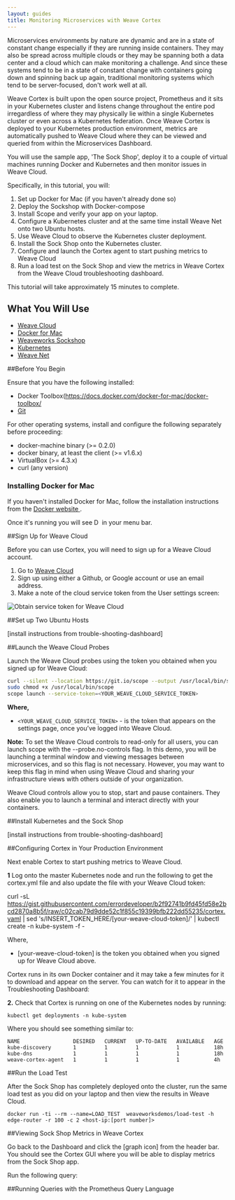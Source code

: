 ```yaml
---
layout: guides
title: Monitoring Microservices with Weave Cortex
---
```


Microservices environments by nature are dynamic and are in a state of constant change especially if they are running inside containers. They may also be spread across multiple clouds or they may be spanning both a data center and a cloud which can make monitoring a challenge.  And since these systems tend to be in a state of constant change with containers going down and spinning back up again, traditional monitoring systems which tend to be server-focused, don't work well at all. 

Weave Cortex is built upon the open source project, Prometheus and it sits in your Kubernetes cluster and listens change throughout the entire pod irregardless of where they may physically lie within a single Kubernetes cluster or even across a Kubernetes federation. Once Weave Cortex is deployed to your Kubernetes production environment, metrics are automatically pushed to Weave Cloud where they can be viewed and queried from within the Microservices Dashboard. 

You will use the sample app, 'The Sock Shop', deploy it to a couple of virtual machines running Docker and Kubernetes and then monitor issues in Weave Cloud. 

Specifically, in this tutorial, you will: 

1. Set up Docker for Mac (if you haven't already done so)
2. Deploy the Sockshop with Docker-compose
3. Install Scope and verify your app on your laptop.
3. Configure a Kubernetes cluster and at the same time install Weave Net onto two Ubuntu hosts.
4. Use Weave Cloud to observe the Kubernetes cluster deployment.
5. Install the Sock Shop onto the Kubernetes cluster.
5. Configure and launch the Cortex agent to start pushing metrics to Weave Cloud
6. Run a load test on the Sock Shop and view the metrics in Weave Cortex from the Weave Cloud troubleshooting dashboard. 

This tutorial will take approximately 15 minutes to complete.

## What You Will Use

* [Weave Cloud](https://cloud.weave.works)
* [Docker for Mac](https://docs.docker.com/docker-for-mac/docker-toolbox/)
* [Weaveworks Sockshop](https://github.com/microservices-demo)
* [Kubernetes](http://kubernetes.io/)
* [Weave Net](https://www.weave.works/products/weave-net/)

##Before You Begin

Ensure that you have the following installed: 

* Docker Toolbox(https://docs.docker.com/docker-for-mac/docker-toolbox/
* [Git](http://git-scm.com/downloads)

For other operating systems, install and configure the following separately before proceeding:

* docker-machine binary (>= 0.2.0)
* docker binary, at least the client (>= v1.6.x)
* VirtualBox (>= 4.3.x)
* curl (any version)

<h3 id="install-docker-for-mac">Installing Docker for Mac</h3>

If you haven't installed Docker for Mac, follow the installation instructions from the <a href="https://docs.docker.com/docker-for-mac/" target="_blank"> Docker website </a>.

Once it's running you will see <img alt="Docker Icon in the Mac OS menu bar" src="https://github.com/weaveworks/guides/blob/master/weave-cloud-and-docker-for-mac/docker-for-mac-menu-bar-icon.png"
style="height: 1em;" /> in your menu bar.

##Sign Up for Weave Cloud

Before you can use Cortex, you will need to sign up for a Weave Cloud account.

1.  Go to <a href="https://cloud.weave.works" target="_blank"> Weave Cloud </a>
2.  Sign up using either a Github, or Google account or use an email address.
3.  Make a note of the cloud service token from the User settings screen:

![Obtain service token for Weave Cloud](weave-cloud-token-screenshot.png)


##Set up Two Ubuntu Hosts

[install instructions from trouble-shooting-dashboard]

##Launch the Weave Cloud Probes 

Launch the Weave Cloud probes using the token you obtained when you signed up for Weave Cloud:

~~~bash
curl --silent --location https://git.io/scope --output /usr/local/bin/scope
sudo chmod +x /usr/local/bin/scope
scope launch --service-token=<YOUR_WEAVE_CLOUD_SERVICE_TOKEN>
~~~

**Where,** 

* `<YOUR_WEAVE_CLOUD_SERVICE_TOKEN>` - is the token that appears on the settings page, once you’ve logged into Weave Cloud. 

**Note:** To set the Weave Cloud controls to read-only for all users, you can launch scope with the --probe.no-controls flag.  In this demo, you will be launching a terminal window and viewing messages between microservices, and so this flag is not necessary. However, you may want to keep this flag in mind when using Weave Cloud and sharing your infrastructure views with others outside of your organization.

Weave Cloud controls allow you to stop, start and pause containers. They also enable you to launch a terminal and interact directly with your containers.

##Install Kubernetes and the Sock Shop

[install instructions from trouble-shooting-dashboard]

##Configuring Cortex in Your Production Environment

Next enable Cortex to start pushing metrics to Weave Cloud. 

**1** Log onto the master Kubernetes node and run the following to get the cortex.yml file and also update the file with your Weave Cloud token: 


curl -sL https://gist.githubusercontent.com/errordeveloper/b2f92741b9fd45fd58e2bcd2870a8b5f/raw/c02cab79d9dde52c1f855c19399bfb222dd55235/cortex.yaml | sed 's/INSERT_TOKEN_HERE/[your-weave-cloud-token]/' | kubectl create -n kube-system -f -


Where, 

* [your-weave-cloud-token] is the token you obtained when you signed up for Weave Cloud above.


Cortex runs in its own Docker container and it may take a few minutes for it to download and appear on the server. You can watch for it to appear in the Troubleshooting Dashboard: 

**2.** Check that Cortex is running on one of the Kubernetes nodes by running: 

~~~
kubectl get deployments -n kube-system
~~~

Where you should see something similar to: 

~~~
NAME                 DESIRED   CURRENT   UP-TO-DATE   AVAILABLE   AGE
kube-discovery       1         1         1            1           18h
kube-dns             1         1         1            1           18h
weave-cortex-agent   1         1         1            1           4h
~~~


##Run the Load Test

After the Sock Shop has completely deployed onto the cluster, run the same load test as you did on your laptop and then view the results in Weave Cloud. 

~~~
docker run -ti --rm --name=LOAD_TEST  weaveworksdemos/load-test -h edge-router -r 100 -c 2 <host-ip:[port number]>
~~~


##Viewing Sock Shop Metrics in Weave Cortex

Go back to the Dashboard and click the [graph icon] from the header bar. You should see the Cortex GUI where you will be able to display metrics from the Sock Shop app. 

Run the following query: 





##Running Queries with the Prometheus Query Language


